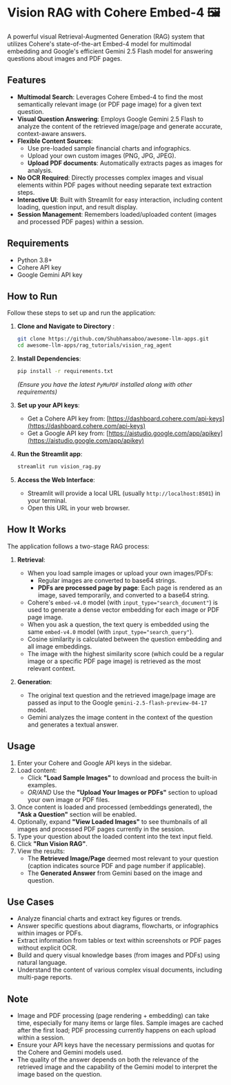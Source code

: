 # Vision RAG with Cohere Embed-4 🖼️

A powerful visual Retrieval-Augmented Generation (RAG) system that utilizes Cohere's state-of-the-art Embed-4 model for multimodal embedding and Google's efficient Gemini 2.5 Flash model for answering questions about images and PDF pages.

## Features

- **Multimodal Search**: Leverages Cohere Embed-4 to find the most semantically relevant image (or PDF page image) for a given text question.
- **Visual Question Answering**: Employs Google Gemini 2.5 Flash to analyze the content of the retrieved image/page and generate accurate, context-aware answers.
- **Flexible Content Sources**: 
    - Use pre-loaded sample financial charts and infographics.
    - Upload your own custom images (PNG, JPG, JPEG).
    - **Upload PDF documents**: Automatically extracts pages as images for analysis.
- **No OCR Required**: Directly processes complex images and visual elements within PDF pages without needing separate text extraction steps.
- **Interactive UI**: Built with Streamlit for easy interaction, including content loading, question input, and result display.
- **Session Management**: Remembers loaded/uploaded content (images and processed PDF pages) within a session.

## Requirements

- Python 3.8+
- Cohere API key
- Google Gemini API key

## How to Run

Follow these steps to set up and run the application:

1.  **Clone and Navigate to Directory** :
    ```bash
    git clone https://github.com/Shubhamsaboo/awesome-llm-apps.git
    cd awesome-llm-apps/rag_tutorials/vision_rag_agent
    ```

2.  **Install Dependencies**:
    ```bash
    pip install -r requirements.txt
    ```
    *(Ensure you have the latest `PyMuPDF` installed along with other requirements)*

3.  **Set up your API keys**:
    - Get a Cohere API key from: [https://dashboard.cohere.com/api-keys](https://dashboard.cohere.com/api-keys)
    - Get a Google API key from: [https://aistudio.google.com/app/apikey](https://aistudio.google.com/app/apikey)

4.  **Run the Streamlit app**:
    ```bash
    streamlit run vision_rag.py
    ```

5.  **Access the Web Interface**:
    - Streamlit will provide a local URL (usually `http://localhost:8501`) in your terminal.
    - Open this URL in your web browser.

## How It Works

The application follows a two-stage RAG process:

1.  **Retrieval**: 
    - When you load sample images or upload your own images/PDFs:
        - Regular images are converted to base64 strings.
        - **PDFs are processed page by page**: Each page is rendered as an image, saved temporarily, and converted to a base64 string.
    - Cohere's `embed-v4.0` model (with `input_type="search_document"`) is used to generate a dense vector embedding for each image or PDF page image.
    - When you ask a question, the text query is embedded using the same `embed-v4.0` model (with `input_type="search_query"`).
    - Cosine similarity is calculated between the question embedding and all image embeddings.
    - The image with the highest similarity score (which could be a regular image or a specific PDF page image) is retrieved as the most relevant context.

2.  **Generation**:
    - The original text question and the retrieved image/page image are passed as input to the Google `gemini-2.5-flash-preview-04-17` model.
    - Gemini analyzes the image content in the context of the question and generates a textual answer.

## Usage

1.  Enter your Cohere and Google API keys in the sidebar.
2.  Load content:
    - Click **"Load Sample Images"** to download and process the built-in examples.
    - *OR/AND* Use the **"Upload Your Images or PDFs"** section to upload your own image or PDF files.
3.  Once content is loaded and processed (embeddings generated), the **"Ask a Question"** section will be enabled.
4.  Optionally, expand **"View Loaded Images"** to see thumbnails of all images and processed PDF pages currently in the session.
5.  Type your question about the loaded content into the text input field.
6.  Click **"Run Vision RAG"**.
7.  View the results:
    - The **Retrieved Image/Page** deemed most relevant to your question (caption indicates source PDF and page number if applicable).
    - The **Generated Answer** from Gemini based on the image and question.

## Use Cases

- Analyze financial charts and extract key figures or trends.
- Answer specific questions about diagrams, flowcharts, or infographics within images or PDFs.
- Extract information from tables or text within screenshots or PDF pages without explicit OCR.
- Build and query visual knowledge bases (from images and PDFs) using natural language.
- Understand the content of various complex visual documents, including multi-page reports.

## Note

- Image and PDF processing (page rendering + embedding) can take time, especially for many items or large files. Sample images are cached after the first load; PDF processing currently happens on each upload within a session.
- Ensure your API keys have the necessary permissions and quotas for the Cohere and Gemini models used.
- The quality of the answer depends on both the relevance of the retrieved image and the capability of the Gemini model to interpret the image based on the question.
